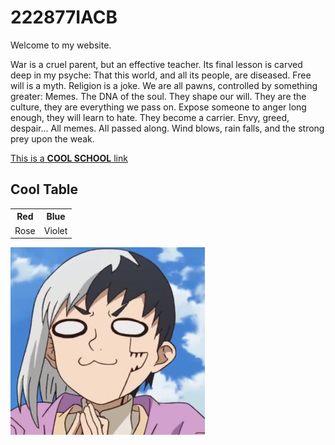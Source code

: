 <html>
<body>
<h1>222877IACB</h1>
<p>Welcome to my website.</p>
<p>War is a cruel parent, but an effective teacher. Its final lesson is carved deep in my psyche: That this world, and all its people, are diseased. Free will is a myth. Religion is a joke. We are all pawns, controlled by something greater: Memes. The DNA of the soul. They shape our will. They are the culture, they are everything we pass on. Expose someone to anger long enough, they will learn to hate. They become a carrier. Envy, greed, despair... All memes. All passed along. Wind blows, rain falls, and the strong prey upon the weak.</p>
<a href="https://taltech.ee/">This is a <strong>COOL SCHOOL</strong> link</a>
<h2>Cool Table</h2>
<table>
<tr>
<th>Red</th>
<th>Blue</th>
</tr>
<tr>
<td>Rose</td>
<td>Violet</td>
</tr>
</table>
<img src="fda2908588247be0b0facbbf64ec7311.png">
</body>
</html>
